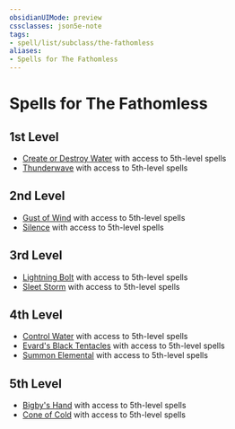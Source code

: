 ```yaml
---
obsidianUIMode: preview
cssclasses: json5e-note
tags:
- spell/list/subclass/the-fathomless
aliases:
- Spells for The Fathomless
---
```

# Spells for The Fathomless

## 1st Level

- [Create or Destroy Water](/3-Mechanics/CLI/spells/create-or-destroy-water-xphb.md "XPHB") with access to 5th-level spells
- [Thunderwave](/3-Mechanics/CLI/spells/thunderwave-xphb.md "XPHB") with access to 5th-level spells

## 2nd Level

- [Gust of Wind](/3-Mechanics/CLI/spells/gust-of-wind-xphb.md "XPHB") with access to 5th-level spells
- [Silence](/3-Mechanics/CLI/spells/silence-xphb.md "XPHB") with access to 5th-level spells

## 3rd Level

- [Lightning Bolt](/3-Mechanics/CLI/spells/lightning-bolt-xphb.md "XPHB") with access to 5th-level spells
- [Sleet Storm](/3-Mechanics/CLI/spells/sleet-storm-xphb.md "XPHB") with access to 5th-level spells

## 4th Level

- [Control Water](/3-Mechanics/CLI/spells/control-water-xphb.md "XPHB") with access to 5th-level spells
- [Evard's Black Tentacles](/3-Mechanics/CLI/spells/evards-black-tentacles-xphb.md "XPHB") with access to 5th-level spells
- [Summon Elemental](/3-Mechanics/CLI/spells/summon-elemental-xphb.md "XPHB") with access to 5th-level spells

## 5th Level

- [Bigby's Hand](/3-Mechanics/CLI/spells/bigbys-hand-xphb.md "XPHB") with access to 5th-level spells
- [Cone of Cold](/3-Mechanics/CLI/spells/cone-of-cold-xphb.md "XPHB") with access to 5th-level spells
